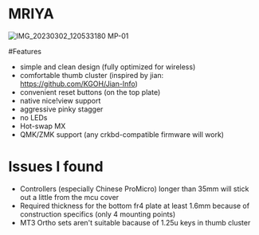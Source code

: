 # MRIYA
![IMG_20230302_120533180 MP-01](https://user-images.githubusercontent.com/92160671/233805370-a406ebed-7b9d-4550-b07d-63096c176b76.jpeg)

#Features
- simple and clean design (fully optimized for wireless)
- comfortable thumb cluster (inspired by jian: https://github.com/KGOH/Jian-Info)
- convenient reset buttons (on the top plate)
- native nice!view support
- aggressive pinky stagger
- no LEDs
- Hot-swap MX
- QMK/ZMK support (any crkbd-compatible firmware will work)

# Issues I found
- Controllers (especially Chinese ProMicro) longer than 35mm will stick out a little from the mcu cover
- Required thickness for the bottom fr4 plate at least 1.6mm because of construction specifics (only 4 mounting points)
- MT3 Ortho sets aren't suitable bacause of 1.25u keys in thumb cluster
